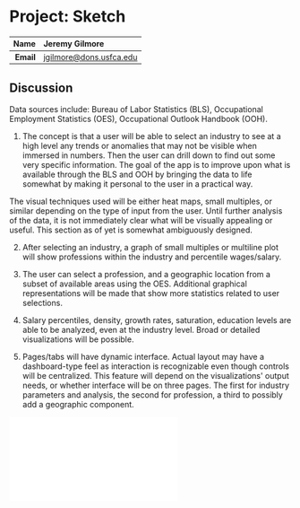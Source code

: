 Project: Sketch
==============================

| **Name**  | Jeremy Gilmore  |
|----------:|:-------------|
| **Email** | jgilmore@dons.usfca.edu |

## Discussion ##

Data sources include:  Bureau of Labor Statistics (BLS), Occupational Employment Statistics (OES), Occupational Outlook Handbook (OOH).

1. The concept is that a user will be able to select an industry to see at a high level any trends or anomalies that may not be visible when immersed in numbers.  Then the user can drill down to find out some very specific information.  The goal of the app is to improve upon what is available through the BLS and OOH by bringing the data to life somewhat by making it personal to the user in a practical way.

The visual techniques used will be either heat maps, small multiples, or similar depending on the type of input from the user.  Until further analysis of the data, it is not immediately clear what will be visually appealing or useful.  This section as of yet is somewhat ambiguously designed.

2. After selecting an industry, a graph of small multiples or multiline plot will show professions within the industry and percentile wages/salary.

3.  The user can select a profession, and a geographic location from a subset of available areas using the OES.  Additional graphical representations will be made that show more statistics related to user selections.

4.  Salary percentiles, density, growth rates, saturation, education levels are able to be analyzed, even at the industry level.  Broad or detailed visualizations will be possible.

8.  Pages/tabs will have dynamic interface.  Actual layout may have a dashboard-type feel as interaction is recognizable even though controls will be centralized.  This feature will depend on the visualizations' output needs, or whether interface will be on three pages.  The first for industry parameters and analysis, the second for profession, a third to possibly add a geographic component.

![IMAGE](ProjectSketch.pdf)